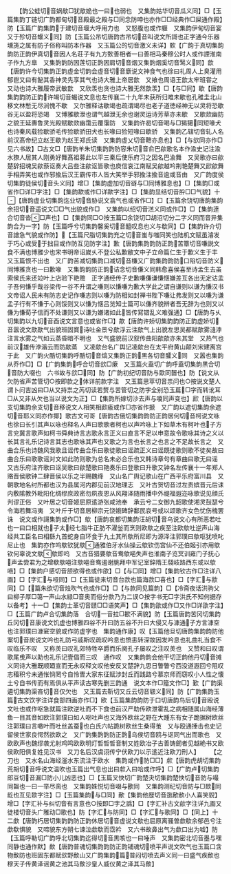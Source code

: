 <!-- { "loadSidebar": true } -->
　　【韵公蛙切音娲歄□犹歄姽也一曰也弱也　又集韵姑华切音瓜义同】□【玉篇集韵丁链切广韵都甸切音殿最之殿与□同念防呻也亦作□□经典作□屎通作殿】防【玉篇广韵集韵于建切音堰大呼用力也　又怒腹也或作躽　又集韵伊甸切音宴又于殄切音蝘义同】防【玉篇公吊切唐韵古吊切音叫说文所謌也正字通今乐器壎箎之属有防子俗称叫防本作器　又玉篇公的切音激义未详】歅【广韵于真切集韵韵防正韵伊真切音因人名荘子有九方歅善相者一曰善相马秦穆公时人或作諲淮南子作九方臯　又集韵韵防因莲切正韵因肩切音烟又集韵烟奚切音鹥义同】歆【唐韵许今切集韵正韵虚金切韵会虚音切音廞说文神食气也徐曰礼周人上臭灌用郁鬯又曰有飶其香神灵先享其气也诗大雅上帝居歆　又飨也周语王歆太牢班甞之　又动也诗大雅履帝武敏歆　又欣羡也贪也诗大雅无然歆羡】□【与□同】歇【唐韵集韵韵防正韵许竭切音蝎说文息也左传襄二十九年未获所归难未歇也孔稚圭北山移文林慙无尽涧愧不歇　又尔雅释诂歇竭也疏谓竭尽也老子道徳经神无以灵将恐歇谷无以盈将恐竭　又博雅歇泄也谓气越泄无余也谢灵运诗芳草亦未歇　又歇欻幽防之貌王延夀鲁灵光殿赋歇欻幽霭云覆霮防　又集韵许曷切音喝与□猲獦同短喙犬也诗秦风载猃歇骄毛传猃歇骄田犬也长喙曰猃短喙曰歇骄　又集韵乙辖切音轧人名前汉髙帝纪立赵王歇为赵王郑氏读　又集韵虚乂切音靾亦息也】□【与欱同亦作□见六书故】□古文□【唐韵羊朱切集韵韵防容朱切音俞巴歈歌名本作渝史记注渝水獠人居其人刚勇好舞髙祖募此以平三秦后使乐府习之因名巴渝舞　又吴歌亦曰歈楚辞招魂吴歈蔡讴奏大吕些注歈讴皆歌也庾信哀江南赋吴歈越吟荆艳楚舞又歋歈舞手相弄笑也或作邪揄后汉王霸传市人皆大笑举手邪揄注揄音逾或音由　又广韵度侯切集韵徒侯切音头义同】增□【集韵虚加切音谺与□同博雅息也】□【集韵□或省作□详□字注】□【集韵歃或作□详歃字注】□【集韵显结切音肸□□气貌】十【唐韵虚业切集韵迄业切音胁说文翕气也或省作□】□【玉篇余饶切唐韵集韵余招切音遥说文□□气出貌或作□　又集韵以绍切音溔义同或作□】□【集韵逹合切音沓□声也】□【集韵同□○按玉篇□余饶切□胡沼切分二字义同而音异集韵合为一字】防【玉篇呼兮切集韵馨奚切音醯叹息也义与欷同】□【集韵许介切音譮急气貌或作防】【玉篇尺脂切集韵充之切音蚩与嗤同笑也陆机文赋虽濬发于巧心或受于拙目或作防互见防字注】歉【唐韵集韵韵防正韵苦簟切音嗛説文食不满也博雅少也宋书明帝诏嵗乆不登公私歉敝文中子立命篇仁生于歉义生于丰　又玉篇恨不出也　又广韵苦减切集韵口减切音槏又广韵集韵韵防口陷切音防义同博雅贪也一曰歉喙　又集韵韵防正韵诘念切音傔义同韩愈喜侯喜至诗孟生去虽索侯氏来还竝叶上店验下艳赡　正字通经传子史歉嗛傔谦慊惬嫌差互各出无定诂孟子吾何慊乎哉谷梁传一谷不升谓之嗛则以慊嗛为歉大学此之谓自谦则以谦为慊汉书文帝诏人民未有防志史记作嗛志则以嗛为防相如封禅书陛下嗛让弗发则又以嗛为谦孟子行有不慊于心则馁则又以慊为惬吕览知士篇可以傔齐貌辨者吾无辞为也则又以傔为慊荀子信而不处谦则又以谦为嫌诸如此皆传冩错乱义难强通】□【唐韵与乆切集韵以九切音酉说文言意也或省作□】歊【唐韵许娇切集韵韵防正韵虚娇切音嚣说文歊歊气出貌班固寳诗吐金景兮歊浮云注歊气上出貌左思吴都赋歊雾漨浡注言水雾之气如云蒸昏暗不明也　又气盛貌前汉叙传曲阳歊歊亦朱其堂　又热气也前汉雄传浡滃云而防歊蒸　又凌歊台名广舆记凌歊台在太平府黄山颠刘宋建离宫于此　又广韵火酷切集韵呼酷切音熇又集韵正韵黒各切音臛义同　又嚣也集韵从乔作□】□【广韵集韵呼合切音欱□瘶　又玉篇火盍切广韵呼盍切集韵黒合切音防大啜也　六书故与欱□同】防【广韵初纪切音防与欼同齧也】防【说文从欠防省声苦管切○按即款之体详前款字注　又玉篇思萃切音祟问也○按说文楚人谓卜问吉凶曰□从又持祟之芮切读若赘与苦管切之防字全别恐玉萹□字而转讹耳□从又非从欠也当以说文为正】□【集韵所嫁切沙去声与嗄同声变也】歋【唐韵以支切集韵余支切音移说文人相笑相歋瘉或作□亦省作搋　又广韵以遮切集韵余遮切音耶义同亦作揶】歌古文可哥【唐韵古俄切集韵韵防正韵居何切音柯说文咏也徐曰长引其声以咏也释名人声曰歌歌者柯也以声吟咏上下如草木有柯叶也子方言兖冀言歌声如柯书舜典诗言志歌永言正义曰直言不足以申意故令歌咏其诗之义以长其言礼乐记诗言其志也歌咏其声也又歌之为言也长言之也言之不足故长言之　又曲合乐也诗魏风我歌且谣传曲合乐曰歌徒歌曰谣疏正义曰谣既徒歌则歌不徒矣故曰曲合乐曰歌歌谣对文如此防则歌为总名未必合乐也又韩诗章句有章曲曰歌无曰谣　又古乐府注齐歌曰讴吴歌曰歈楚歌曰艳奏乐曰登歌曰升歌又钟名左传襄十一年郑人赂晋侯歌钟二肆晋侯以乐之半赐魏绛　又山名广舆记歌山在广西平乐府富川县　又朝歌地名纣所都也汉为县属河内郡见前汉地理志　又叶古贺切音过左贵嫔晋元后诔内敷隂教外毗阳化绸缪庶政密勿夙夜恩从风翔泽随雨播中外禔福遐迩咏歌说见顔氏刋谬正俗　又叶居之切音姬屈原逺游张咸池奉　承云兮二女御九韶歌使湘灵鼔瑟兮令海若舞冯夷　又叶斤于切音居柳宗元饶娥碑辞鄱民哀号或以颂歌齐女色忧伤槐罢诛　说文或作謌集韵或作□】歍【唐韵哀都切集韵汪胡切音乌说文心有所恶若吐也一曰口相就也子太经七脂牛正肪不濯釡而烹则欧歍之疾至注欧歍吐逆声山海经共工臣名曰相繇九首蛇身自环食于九土其所歍所尼即为源泽注郭璞曰歍呕犹喷叱尼止也　集韵亦作呜歍钦犹歍通雅伯牙水仙操云歍钦伤宫仙不还伯姬引亦用歍钦何辜说文歍歍即呜　又古音猎要歍音鸯歍唈失声也淮南子览冥训雍门子抚心声孟尝君为之增欷歍唈注歍唈音鸯遏谢朓拜中军记室辞隋王牋岐路西东或以歍唈】□【集韵户感切音颔欲得也或作欿】□【与□同】增□【集韵钦古作□注详八画】□【字汇与哑同】□【玉篇徒来切音台欯也篇海欯□喜也】□【字汇与歂同】□【篇朱欲切音烛吹气也或作□】□【与款同见篇韵】□【冷斋夜话洪驹父曰柳子厚□蔼一声山水緑□音奥而俗分款乃为二误○按字书无□字洪氏不知何据存以备考】十一□【集韵士革切音赜□□语笑声】□【集韵欿或作□又作□详欿字注】□【玉篇广韵卢合切集韵落　合切一音拉□歁不满貌】防【玉篇唐韵苦冈切集韵丘冈切音康说文饥虚也博雅四谷不升曰防五谷不升曰大侵又与漮通子方言漮空也注郭璞曰漮窘空貌或作防虚字也　集韵通作康】叹【玉篇他旦切唐韵集韵韵防他案切音炭说文吟也礼防弓戚斯叹疏叹吟息也愤恚转深故因发吟息也礼曲礼当食不叹临乐不叹　又称羙曰叹礼郊特牲卒爵而乐阕孔子屡叹之注叹羙也　又赞和曰叹谓歌尾曵声以助也礼乐记壹倡而三叹　通作叹　又集韵韵会他干切正韵他丹切音摊义同诗大雅既顺廼宣而无永叹释文叹他安反又楚辞九思日瞥瞥兮西没道遐回兮阻叹志稸积兮未通怅惝罔兮自怜曺大家东征赋渉封丘而践路兮慕京师而窃叹小人性之懐土兮自书传而有焉俱从平声读古寒先删三韵通　说文本作□籀文作□】歏【广韵渠遴切集韵渠吝切音仅欠也　又玉篇去靳切又丘云切音皲义同】防【广韵集韵玉篇古文饮字注详食部四画亦作□】欧【玉篇集韵韵防于口切唐韵鸟后切音殴说文吐也或作呕急就篇注欧逆吐而不下食也前汉严助传欧泄霍乱之病相随属山海经薄鱼一目其音如欧注郭璞曰如人呕吐声也又海外欧丝之野在大踵东有女子跪据树欧丝注郭璞曰言噉叶而吐丝盖蚕也白氏六帖跪树欧丝生桑得茧　又与殴通捶击也史记留侯世家良愕然欲欧之　又广韵集韵韵防正韵乌侯切音鸥与讴同气出而歌也　又欧欧声也魏缪袭尤射鸡鸣欧欧明灯晳晳晳音制又姓欧冶子古善铸劒者见越絶书又欧侯欧阳俱复姓见汉书　又刀名后汉虞诩传宁伏欧刀以示逺近注欧刀刑人】
　　【之刀也　又水名山海经滏水东流注于欧水　集韵或作防□□】歑【唐韵虎胡切集韵荒胡切音呼说文温吹也玉篇出气息也出曰歑入曰哈或作呼】□【广韵卢切集韵郎豆切音漏□防小儿凶恶也】□【玉篇叉快切广韵楚夬切集韵楚快切音防与嘬同齧也一曰一举尽脔也　又集韵姝悦切音啜与歠同　又集韵测纪切音防与□欼同龁也互见欼字注】□【玉篇集韵与□同】歒【集韵他歴切音逖歒赥小人喜笑貎】增□【字汇补与纠切音有言意也○按即□字之譌】□【字汇补古文歈字注详九画又徒楼切音头广雅动□歌也】防【字汇与防同】□【字汇与歌同】□【同上】十二歔【唐韵朽居切集韵韵防正韵休居切音虚说文欷也屈原离骚曽歔欷余郁邑兮注歔欷惧貌　又啼貌东方朔七谏泣歔欷而霑衿　又六书故鼻出气为歔口出为嘘】防【玉篇呼勒切广韵呼北切集韵迄得切音黒咳也一曰唾声　又集韵密北切音墨与嘿同静也通作默】歕【唐韵普魂切集韵韵防正韵铺魂切喷平声说文吹气也玉篇口含物歕防也班固东都赋欱野歕山又广韵集韵篇普闷切喷去声义同一曰盛气疾歕也穆天子传黄泽谣黄之池其马歕沙皇人威仪黄之泽其马歕】
